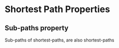 # Shortest Path Properties

## Sub-paths property
Sub-paths of shortest-paths, are also shortest-paths

